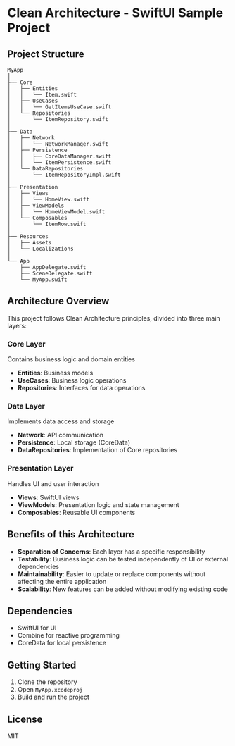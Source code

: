 # Clean Architecture - SwiftUI Sample Project

## Project Structure

```
MyApp
│
├── Core
│   ├── Entities
│   │   └── Item.swift
│   ├── UseCases
│   │   └── GetItemsUseCase.swift
│   └── Repositories
│       └── ItemRepository.swift
│
├── Data
│   ├── Network
│   │   └── NetworkManager.swift
│   ├── Persistence
│   │   ├── CoreDataManager.swift
│   │   └── ItemPersistence.swift
│   └── DataRepositories
│       └── ItemRepositoryImpl.swift
│
├── Presentation
│   ├── Views
│   │   └── HomeView.swift
│   ├── ViewModels
│   │   └── HomeViewModel.swift
│   └── Composables
│       └── ItemRow.swift
│
├── Resources
│   ├── Assets
│   └── Localizations
│
└── App
    ├── AppDelegate.swift
    ├── SceneDelegate.swift
    └── MyApp.swift

```
    
## Architecture Overview

This project follows Clean Architecture principles, divided into three main layers:

### Core Layer
Contains business logic and domain entities
- **Entities**: Business models
- **UseCases**: Business logic operations
- **Repositories**: Interfaces for data operations

### Data Layer
Implements data access and storage
- **Network**: API communication
- **Persistence**: Local storage (CoreData)
- **DataRepositories**: Implementation of Core repositories

### Presentation Layer
Handles UI and user interaction
- **Views**: SwiftUI views
- **ViewModels**: Presentation logic and state management
- **Composables**: Reusable UI components

## Benefits of this Architecture

- **Separation of Concerns**: Each layer has a specific responsibility
- **Testability**: Business logic can be tested independently of UI or external dependencies
- **Maintainability**: Easier to update or replace components without affecting the entire application
- **Scalability**: New features can be added without modifying existing code

## Dependencies

- SwiftUI for UI
- Combine for reactive programming
- CoreData for local persistence

## Getting Started

1. Clone the repository
2. Open `MyApp.xcodeproj`
3. Build and run the project

## License

MIT
